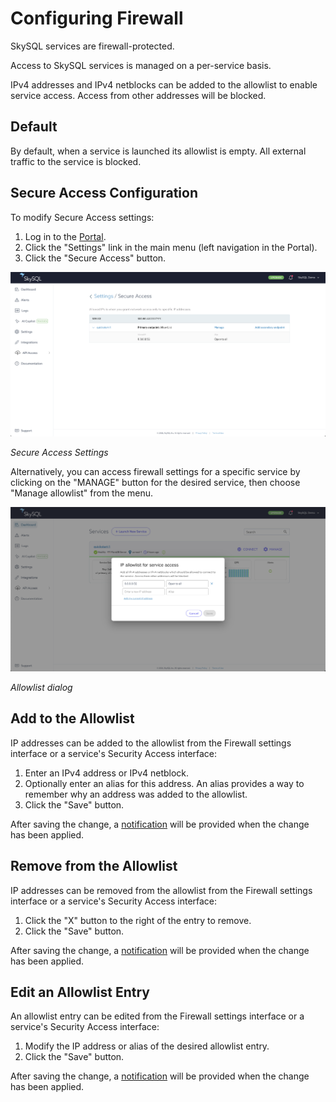 # Configuring Firewall

SkySQL services are firewall-protected.

Access to SkySQL services is managed on a per-service basis.

IPv4 addresses and IPv4 netblocks can be added to the allowlist to enable service access. Access from other addresses will be blocked.

## **Default**

By default, when a service is launched its allowlist is empty. All external traffic to the service is blocked.

## **Secure Access Configuration**

To modify Secure Access settings:

1. Log in to the [Portal](https://app.skysql.com/dashboard).
2. Click the "Settings" link in the main menu (left navigation in the Portal).
3. Click the "Secure Access" button.

![secure-access.png](secure-access.png)

*Secure Access Settings*

Alternatively, you can access firewall settings for a specific service by clicking on the "MANAGE" button for the desired service, then choose "Manage allowlist" from the menu.

![allow-list-dialog.png](allow-list-dialog.png)

*Allowlist dialog*

## **Add to the Allowlist**

IP addresses can be added to the allowlist from the Firewall settings interface or a service's Security Access interface:

1. Enter an IPv4 address or IPv4 netblock.
2. Optionally enter an alias for this address. An alias provides a way to remember why an address was added to the allowlist.
3. Click the "Save" button.

After saving the change, a [notification](<../Portal features/Notifications.md>) will be provided when the change has been applied.

## **Remove from the Allowlist**

IP addresses can be removed from the allowlist from the Firewall settings interface or a service's Security Access interface:

1. Click the "X" button to the right of the entry to remove.
2. Click the "Save" button.

After saving the change, a [notification](<../Portal features/Notifications.md>) will be provided when the change has been applied.

## **Edit an Allowlist Entry**

An allowlist entry can be edited from the Firewall settings interface or a service's Security Access interface:

1. Modify the IP address or alias of the desired allowlist entry.
2. Click the "Save" button.

After saving the change, a [notification](<../Portal features/Notifications.md>) will be provided when the change has been applied.